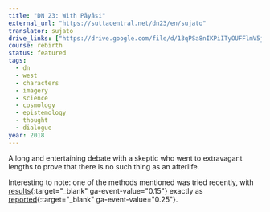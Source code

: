 ```yaml
---
title: "DN 23: With Pāyāsi"
external_url: "https://suttacentral.net/dn23/en/sujato"
translator: sujato
drive_links: ["https://drive.google.com/file/d/13qPSa8nIKPiITyOUFFlmV5jiKvVx-j4c"]
course: rebirth
status: featured
tags:
  - dn
  - west
  - characters
  - imagery
  - science
  - cosmology
  - epistemology
  - thought
  - dialogue
year: 2018
---
```


A long and entertaining debate with a skeptic who went to extravagant lengths to prove that there is no such thing as an afterlife.

Interesting to note: one of the methods mentioned was tried recently, with [results](https://www.scientificexploration.org/docs/15/jse_15_4_hollander.pdf){:target="_blank" ga-event-value="0.15"} exactly as [reported](https://suttacentral.net/dn23/en/sujato#22){:target="_blank" ga-event-value="0.25"}.
